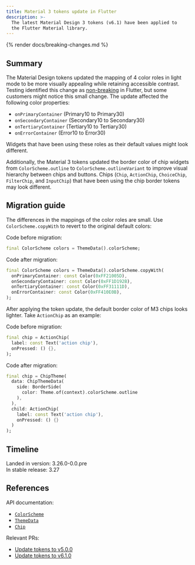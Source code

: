 ```yaml
---
title: Material 3 tokens update in Flutter
description: >-
  The latest Material Design 3 tokens (v6.1) have been applied to
  the Flutter Material library.
---
```


{% render docs/breaking-changes.md %}

## Summary

The Material Design tokens updated the mapping of
4 color roles in light mode to be more
visually appealing while retaining accessible contrast.
Testing identified this change as [non-breaking][] in Flutter, but
some customers might notice this small change.
The update affected the following color properties:

* `onPrimaryContainer` (Primary10 to Primary30)
* `onSecondaryContainer` (Secondary10 to Secondary30)
* `onTertiaryContainer` (Tertiary10 to Tertiary30)
* `onErrorContainer` (Error10 to Error30)

Widgets that have been using these roles as their
default values might look different.

Additionally, the Material 3 tokens updated the border color of
chip widgets from `ColorScheme.outline` to `ColorScheme.outlineVariant` to
improve visual hierarchy between chips and buttons.
Chips (`Chip`, `ActionChip`, `ChoiceChip`, `FilterChip`, and `InputChip`) that
have been using the chip border tokens may look different.

## Migration guide

The differences in the mappings of the color roles are small.
Use `ColorScheme.copyWith` to revert to the original default colors:

Code before migration:

```dart
final ColorScheme colors = ThemeData().colorScheme;
```

Code after migration:

```dart
final ColorScheme colors = ThemeData().colorScheme.copyWith(
  onPrimaryContainer: const Color(0xFF21005D),
  onSecondaryContainer: const Color(0xFF1D192B),
  onTertiaryContainer: const Color(0xFF31111D),
  onErrorContainer: const Color(0xFF410E0B),
);
```

After applying the token update,
the default border color of M3 chips looks lighter.
Take `ActionChip` as an example:

Code before migration:

```dart
final chip = ActionChip(
  label: const Text('action chip'),
  onPressed: () {},
);
```

Code after migration:

```dart
final chip = ChipTheme(
  data: ChipThemeData(
    side: BorderSide(
      color: Theme.of(context).colorScheme.outline
    ),
  ),
  child: ActionChip(
    label: const Text('action chip'), 
    onPressed: () {}
  )
);
```

## Timeline

Landed in version: 3.26.0-0.0.pre<br>
In stable release: 3.27

## References

API documentation:

* [`ColorScheme`][]
* [`ThemeData`][]
* [`Chip`][]

Relevant PRs:

* [Update tokens to v5.0.0][]
* [Update tokens to v6.1.0][]

[`ColorScheme`]: {{site.api}}/flutter/material/ColorScheme-class.html
[`ThemeData`]: {{site.api}}/flutter/material/ThemeData-class.html
[`Chip`]: {{site.api}}/flutter/material/Chip-class.html
[Update tokens to v5.0.0]: {{site.repo.flutter}}/pull/153385
[Update tokens to v6.1.0]: {{site.repo.flutter}}/pull/153722
[non-breaking]: {{site.repo.flutter}}/flutter/blob/master/docs/contributing/Tree-hygiene.md#1-determine-if-your-change-is-a-breaking-change
